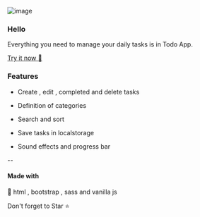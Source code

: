 ![image](https://s8.uupload.ir/files/20230430184645_ot54.jpg)
  

### Hello
Everything you need to manage your daily tasks is in Todo App.

  
[Try it now 🎲](http://a-hosseini.ir/projects/todo)



### Features


- Create , edit , completed and delete tasks 
  
- Definition of categories
  
- Search and sort 

- Save tasks in localstorage

- Sound effects and progress bar

--

#### Made with
🧩 html , bootstrap , sass and vanilla js 


Don't forget to Star ⭐

